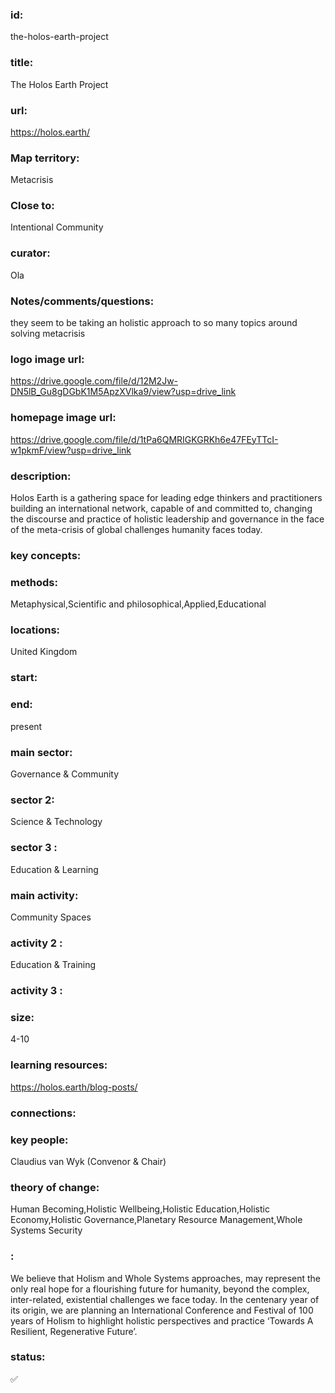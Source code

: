 ### id: 
  the-holos-earth-project
### title: 
  The Holos Earth Project
### url: 
  https://holos.earth/
### Map territory: 
  Metacrisis
### Close to: 
  Intentional Community
### curator: 
  Ola
### Notes/comments/questions: 
  they seem to be taking an holistic approach to so many topics around solving metacrisis
### logo image url: 
  https://drive.google.com/file/d/12M2Jw-DN5lB_Gu8gDGbK1M5ApzXVlka9/view?usp=drive_link
### homepage image url: 
  https://drive.google.com/file/d/1tPa6QMRIGKGRKh6e47FEyTTcI-w1pkmF/view?usp=drive_link
### description: 
  Holos Earth is a gathering space for leading edge thinkers and practitioners building an international network, capable of and committed to, changing the discourse and practice of holistic leadership and governance in the face of the meta-crisis of global challenges humanity faces today.
### key concepts: 
  
### methods: 
  Metaphysical,Scientific and philosophical,Applied,Educational
### locations: 
  United Kingdom
### start: 
  
### end: 
  present
### main sector: 
  Governance & Community
### sector 2: 
  Science & Technology
### sector 3 : 
  Education & Learning
### main activity: 
  Community Spaces
### activity 2 : 
  Education & Training
### activity 3 : 
  
### size: 
  4-10
### learning resources: 
  https://holos.earth/blog-posts/
### connections: 
  
### key people: 
  Claudius van Wyk (Convenor & Chair)
### theory of change: 
  Human Becoming,Holistic Wellbeing,Holistic Education,Holistic Economy,Holistic Governance,Planetary Resource Management,Whole Systems Security
### : 
  We believe that Holism and Whole Systems approaches, may represent the only real hope for a flourishing future for humanity, beyond the complex, inter-related, existential challenges we face today.  In the centenary year of its origin, we are planning an International Conference and Festival of 100 years of Holism to highlight holistic perspectives and practice ‘Towards A Resilient, Regenerative Future’.
### status: 
  ✅
